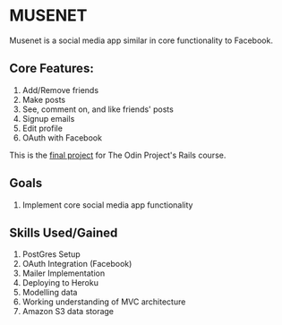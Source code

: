 # MUSENET
Musenet is a social media app similar in core functionality to Facebook.

## Core Features:
1. Add/Remove friends
1. Make posts
1. See, comment on, and like friends' posts
1. Signup emails
1. Edit profile
1. OAuth with Facebook

This is the [final project](https://www.theodinproject.com/courses/ruby-on-rails/lessons/final-project) for The Odin Project's Rails course.

## Goals
1. Implement core social media app functionality


## Skills Used/Gained
1. PostGres Setup
2. OAuth Integration (Facebook)
3. Mailer Implementation
4. Deploying to Heroku
5. Modelling data
6. Working understanding of MVC architecture
7. Amazon S3 data storage
